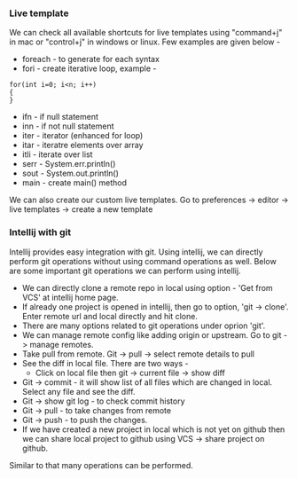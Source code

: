 ### Live template
We can check all available shortcuts for live templates using "command+j" in mac or "control+j" in windows or linux. Few examples are given below - 

* foreach - to generate for each syntax
* fori - create iterative loop, example -
```
for(int i=0; i<n; i++)
{
}
```
* ifn - if null statement
* inn - if not null statement
* iter - iterator (enhanced for loop)
* itar - iteratre elements over array
* itli - iterate over list
* serr - System.err.println()
* sout - System.out.println()
* main - create main() method

We can also create our custom live templates. Go to preferences -> editor -> live templates -> create a new template

### Intellij with git
Intellij provides easy integration with git. Using intellij, we can directly perform git operations without using command operations as well. Below are some important git operations we can perform using intellij.
* We can directly clone a remote repo in local using option - 'Get from VCS' at intellij home page.
* If already one project is opened in intellij, then go to option, 'git -> clone'. Enter remote url and local directly and hit clone.
* There are many options related to git operations under oprion 'git'. 
* We can manage remote config like adding origin or upstream. Go to git -> manage remotes.
* Take pull from remote. Git -> pull -> select remote details to pull
* See the diff in local file. There are two ways - 
  * Click on local file then git -> current file -> show diff
* Git -> commit - it will show list of all files which are changed in local. Select any file and see the diff.
* Git -> show git log - to check commit history
* Git -> pull - to take changes from remote
* Git -> push - to push the changes.
* If we have created a new project in local which is not yet on github then we can share local project to github using VCS -> share project on github.

Similar to that many operations can be performed.

